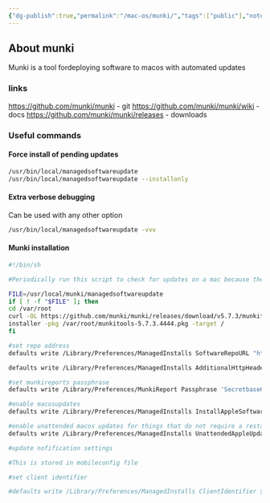 ```yaml
---
{"dg-publish":true,"permalink":"/mac-os/munki/","tags":["public"],"noteIcon":"1","created":"2023-08-15T14:20:21.000+02:00","updated":"2023-01-17T13:32:43.000+01:00"}
---
```


## About munki
Munki is a tool fordeploying software to macos with automated updates

### links
https://github.com/munki/munki - git
https://github.com/munki/munki/wiki - docs
https://github.com/munki/munki/releases - downloads

### Useful commands

#### Force install of pending updates
```bash
/usr/bin/local/managedsoftwareupdate
/usr/bin/local/managedsoftwareupdate --installonly
```

#### Extra verbose debugging
Can be used with any other option
```bash
/usr/bin/local/managedsoftwareupdate -vvv
```

#### Munki installation
```bash
#!/bin/sh

#Periodically run this script to check for updates on a mac because the default update checking interval is to slow

FILE=/usr/local/munki/managedsoftwareupdate
if [ ! -f "$FILE" ]; then
cd /var/root
curl -OL https://github.com/munki/munki/releases/download/v5.7.3/munkitools-5.7.3.4444.pkg
installer -pkg /var/root/munkitools-5.7.3.4444.pkg -target /
fi

#set repo address
defaults write /Library/Preferences/ManagedInstalls SoftwareRepoURL "https://mydomain.com/"

defaults write /Library/Preferences/ManagedInstalls AdditionalHttpHeaders -array "Authorization: Basic bXVua2k6MndzeC54c3cy"

#set munkireports passphrase
defaults write /Library/Preferences/MunkiReport Passphrase 'Secretbase64string'

#enable macosupdates
defaults write /Library/Preferences/ManagedInstalls InstallAppleSoftwareUpdates -bool False

#enable unattended macos updates for things that do not require a restart
defaults write /Library/Preferences/ManagedInstalls UnattendedAppleUpdates -bool True

#update nofification settings

#This is stored in mobileconfig file

#set client identifier

#defaults write /Library/Preferences/ManagedInstalls ClientIdentifier $(hostname -s)
```